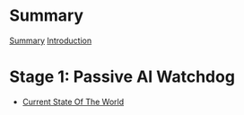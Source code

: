 # Summary

[Summary](README.md)
[Introduction](Introduction.md)

# Stage 1: Passive AI Watchdog

- [Current State Of The World](Stage%201/1_1_Current%20State%20Of%20The%20World.md)

